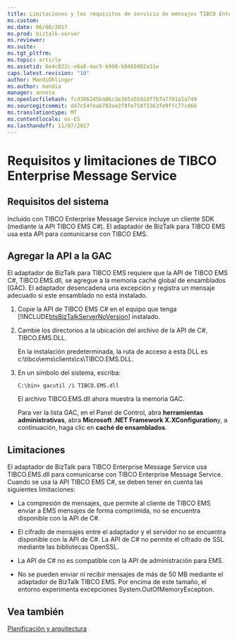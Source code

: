```yaml
---
title: Limitaciones y los requisitos de servicio de mensajes TIBCO Enterprise | Documentos de Microsoft
ms.custom: 
ms.date: 06/08/2017
ms.prod: biztalk-server
ms.reviewer: 
ms.suite: 
ms.tgt_pltfrm: 
ms.topic: article
ms.assetid: 6e4c022c-e6a8-4ac5-b998-b0465002a31e
caps.latest.revision: "10"
author: MandiOhlinger
ms.author: mandia
manager: anneta
ms.openlocfilehash: fcd386245ba06c2e3b5a5b92df7b7a7f01a1a749
ms.sourcegitcommit: dd7c54feab783ae2f8fe75873363fe9ffc77cd66
ms.translationtype: MT
ms.contentlocale: es-ES
ms.lasthandoff: 11/07/2017
---
```

# <a name="tibco-enterprise-message-service-requirements-and-limitations"></a>Requisitos y limitaciones de TIBCO Enterprise Message Service

## <a name="system-requirements"></a>Requisitos del sistema  
Incluido con TIBCO Enterprise Message Service incluye un cliente SDK (mediante la API TIBCO EMS C#). El adaptador de BizTalk para TIBCO EMS usa esta API para comunicarse con TIBCO EMS.  
  
## <a name="add-the-api-to-the-gac"></a>Agregar la API a la GAC  
 El adaptador de BizTalk para TIBCO EMS requiere que la API de TIBCO EMS C#, TIBCO.EMS.dll, se agregue a la memoria caché global de ensamblados (GAC). El adaptador desencadena una excepción y registra un mensaje adecuado si este ensamblado no está instalado.  
  
1.  Copie la API de TIBCO EMS C# en el equipo que tenga [!INCLUDE[btsBizTalkServerNoVersion](../includes/btsbiztalkservernoversion-md.md)] instalado.  
  
2.  Cambie los directorios a la ubicación del archivo de la API de C#, TIBCO.EMS.DLL.  
  
     En la instalación predeterminada, la ruta de acceso a esta DLL es c:\tibco\ems\clients\cs\TIBCO.EMS.DLL.  
  
3.  En un símbolo del sistema, escriba:  
  
     `C:\bin> gacutil /i TIBCO.EMS.dll`  
  
     El archivo TIBCO.EMS.dll ahora muestra la memoria GAC.  
  
     Para ver la lista GAC, en el Panel de Control, abra **herramientas administrativas**, abra **Microsoft .NET Framework X.XConfiguration**y, a continuación, haga clic en **caché de ensamblados**.  
  
## <a name="limitations"></a>Limitaciones  
 El adaptador de BizTalk para TIBCO Enterprise Message Service usa TIBCO.EMS.dll para comunicarse con TIBCO Enterprise Message Service. Cuando se usa la API TIBCO EMS C#, se deben tener en cuenta las siguientes limitaciones:  
  
-   La compresión de mensajes, que permite al cliente de TIBCO EMS enviar a EMS mensajes de forma comprimida, no se encuentra disponible con la API de C#.  
  
-   El cifrado de mensajes entre el adaptador y el servidor no se encuentra disponible con la API de C#. La API de C# no permite el cifrado de SSL mediante las bibliotecas OpenSSL.  
  
-   La API de C# no es compatible con la API de administración para EMS.  
  
-   No se pueden enviar ni recibir mensajes de más de 50 MB mediante el adaptador de BizTalk TIBCO EMS. Por encima de este tamaño, el entorno experimenta excepciones System.OutOfMemoryException.  
  
## <a name="see-also"></a>Vea también  
 [Planificación y arquitectura](../core/planning-and-architecture16.md)
